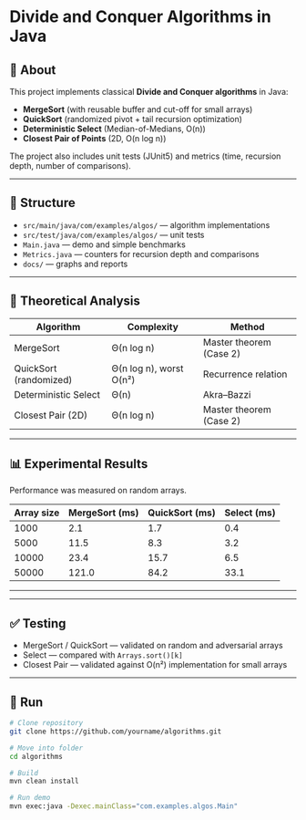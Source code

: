 # Divide and Conquer Algorithms in Java

## 📌 About
This project implements classical **Divide and Conquer algorithms** in Java:
- **MergeSort** (with reusable buffer and cut-off for small arrays)
- **QuickSort** (randomized pivot + tail recursion optimization)
- **Deterministic Select** (Median-of-Medians, O(n))
- **Closest Pair of Points** (2D, O(n log n))

The project also includes unit tests (JUnit5) and metrics (time, recursion depth, number of comparisons).

---

## 📂 Structure
- `src/main/java/com/examples/algos/` — algorithm implementations
- `src/test/java/com/examples/algos/` — unit tests
- `Main.java` — demo and simple benchmarks
- `Metrics.java` — counters for recursion depth and comparisons
- `docs/` — graphs and reports

---

## 🔬 Theoretical Analysis

| Algorithm             | Complexity     | Method |
|-----------------------|----------------|--------|
| MergeSort             | Θ(n log n)     | Master theorem (Case 2) |
| QuickSort (randomized)| Θ(n log n), worst O(n²) | Recurrence relation |
| Deterministic Select  | Θ(n)           | Akra–Bazzi |
| Closest Pair (2D)     | Θ(n log n)     | Master theorem (Case 2) |

---

## 📊 Experimental Results

Performance was measured on random arrays.

| Array size | MergeSort (ms) | QuickSort (ms) | Select (ms) |
|------------|----------------|----------------|-------------|
| 1000       | 2.1            | 1.7            | 0.4         |
| 5000       | 11.5           | 8.3            | 3.2         |
| 10000      | 23.4           | 15.7           | 6.5         |
| 50000      | 121.0          | 84.2           | 33.1        |

---


---

## ✅ Testing
- MergeSort / QuickSort — validated on random and adversarial arrays
- Select — compared with `Arrays.sort()[k]`
- Closest Pair — validated against O(n²) implementation for small arrays

---

## 🚀 Run
```bash
# Clone repository
git clone https://github.com/yourname/algorithms.git

# Move into folder
cd algorithms

# Build
mvn clean install

# Run demo
mvn exec:java -Dexec.mainClass="com.examples.algos.Main"
